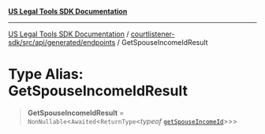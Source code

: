 [**US Legal Tools SDK Documentation**](../../../../../../README.md)

***

[US Legal Tools SDK Documentation](../../../../../../README.md) / [courtlistener-sdk/src/api/generated/endpoints](../README.md) / GetSpouseIncomeIdResult

# Type Alias: GetSpouseIncomeIdResult

> **GetSpouseIncomeIdResult** = `NonNullable`\<`Awaited`\<`ReturnType`\<*typeof* [`getSpouseIncomeId`](../functions/getSpouseIncomeId.md)\>\>\>
